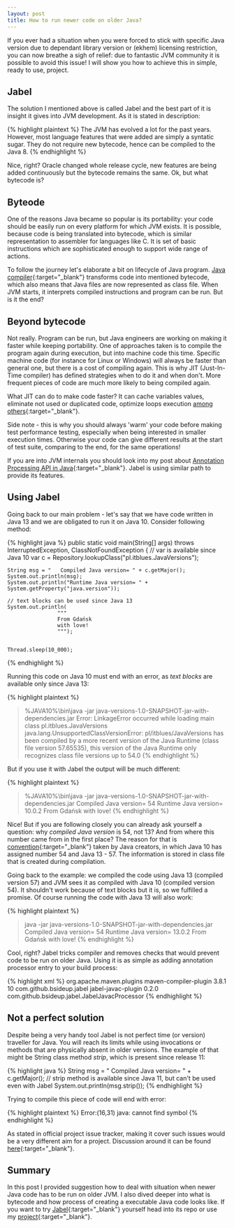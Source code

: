 ```yaml
---
layout: post
title: How to run newer code on older Java?
---
```


If you ever had a situation when you were forced to stick with specific Java version due to dependant library version or (ekhem) licensing restriction, you can now breathe a sigh of relief: due to fantastic JVM community it is possible to avoid this issue! I will show you how to achieve this in simple, ready to use, project.

<!--excerpt-->

## Jabel

The solution I mentioned above is called Jabel and the best part of it is insight it gives into JVM development. As it is stated in description:

{% highlight plaintext %}
The JVM has evolved a lot for the past years. However, most language features that were added are simply a syntatic sugar. They do not require new bytecode, hence can be compiled to the Java 8.
{% endhighlight %}

Nice, right? Oracle changed whole release cycle, new features are being added continuously but the bytecode remains the same. Ok, but what bytecode is?

## Byteode

One of the reasons Java became so popular is its portability: your code should be easily run on every platform for which JVM exists. It is possible, because code is being translated into bytecode, which is similar representation to assembler for languages like C. It is set of basic instructions which are sophisticated enough to support wide range of actions. 

To follow the journey let's elaborate a bit on lifecycle of Java program. [Java compiler](https://docs.oracle.com/javase/8/docs/technotes/tools/windows/javac.html){:target="_blank"} transforms code into mentioned bytecode, which also means that Java files are now represented as class file. When JVM starts, it interprets compiled instructions and program can be run. But is it the end?

## Beyond bytecode

Not really. Program can be run, but Java engineers are working on making it faster while keeping portability. One of approaches taken is to compile the program again during execution, but into machine code this time. Specific machine code (for instance for Linux or Windows) will always be faster than general one, but there is a cost of compiling again. This is why JIT (Just-In-Time compiler) has defined strategies when to do it and when don't. More frequent pieces of code are much more likely to being compiled again.

What JIT can do to make code faster? It can cache variables values, eliminate not used or duplicated code, optimize loops execution [among others](https://blogs.oracle.com/vaibhav/a-fast-overview-of-just-in-timejit-compiler){:target="_blank"}.

Side note - this is why you should always 'warm' your code before making test performance testing, especially when being interested in smaller execution times. Otherwise your code can give different results at the start of test suite, comparing to the end, for the same operations!

If you are into JVM internals you should look into my post about [Annotation Processing API in Java](http://mikolajkania.com/2016/06/28/what-is-project-lombok-and-why-you-should-use-it/){:target="_blank"}. Jabel is using similar path to provide its features.

## Using Jabel

Going back to our main problem - let's say that we have code written in Java 13 and we are obligated to run it on Java 10. Consider following method:

{% highlight java %}
public static void main(String[] args) throws InterruptedException, ClassNotFoundException {
    // var is available since Java 10
    var c = Repository.lookupClass("pl.itblues.JavaVersions");

    String msg = "   Compiled Java version= " + c.getMajor();
    System.out.println(msg);
    System.out.println("Runtime Java version= " + System.getProperty("java.version"));

    // text blocks can be used since Java 13
    System.out.println(
                    """
                    From Gdańsk
                    with love!
                    """);


    Thread.sleep(10_000);
{% endhighlight %}

Running this code on Java 10 must end with an error, as *text blocks* are available only since Java 13: 

{% highlight plaintext %}
>%JAVA10%\bin\java -jar java-versions-1.0-SNAPSHOT-jar-with-dependencies.jar
Error: LinkageError occurred while loading main class pl.itblues.JavaVersions
        java.lang.UnsupportedClassVersionError: pl/itblues/JavaVersions has been compiled by a more recent version of the Java Runtime (class file version 57.65535), this version of the Java Runtime only recognizes class file versions up to 54.0
{% endhighlight %}

But if you use it with Jabel the output will be much different:

{% highlight plaintext %}
>%JAVA10%\bin\java -jar java-versions-1.0-SNAPSHOT-jar-with-dependencies.jar
   Compiled Java version= 54
Runtime Java version= 10.0.2
From Gdańsk
with love!
{% endhighlight %}

Nice! But if you are following closely you can already ask yourself a question: why *compiled Java version* is 54, not 13? And from where this number came from in the first place? The reason for that is [convention](https://en.wikipedia.org/wiki/Java_class_file#General_layout){:target="_blank"} taken by Java creators, in which Java 10 has assigned number 54 and Java 13 - 57. The information is stored in class file that is created during compilation.

Going back to the example: we compiled the code using Java 13 (compiled version 57) and JVM sees it as compiled with Java 10 (compiled version 54). It shouldn't work because of text blocks but it is, so we fulfilled a promise. Of course running the code with Java 13 will also work:

{% highlight plaintext %}
>java -jar java-versions-1.0-SNAPSHOT-jar-with-dependencies.jar
   Compiled Java version= 54
Runtime Java version= 13.0.2
From Gdańsk
with love!
{% endhighlight %}

Cool, right? Jabel tricks compiler and removes checks that would prevent code to be run on older Java. Using it is as simple as adding annotation processor entry to your build process:      

{% highlight xml %}
<plugin>
    <groupId>org.apache.maven.plugins</groupId>
    <artifactId>maven-compiler-plugin</artifactId>
    <version>3.8.1</version>
    <configuration>        
        <release>10</release>
        <annotationProcessorPaths>
            <annotationProcessorPath>
                <groupId>com.github.bsideup.jabel</groupId>
                <artifactId>jabel-javac-plugin</artifactId>
                <version>0.2.0</version>
            </annotationProcessorPath>
        </annotationProcessorPaths>
        <annotationProcessors>
            <annotationProcessor>com.github.bsideup.jabel.JabelJavacProcessor</annotationProcessor>
        </annotationProcessors>
    </configuration>
</plugin>
{% endhighlight %}  

## Not a perfect solution

Despite being a very handy tool Jabel is not perfect time (or version) traveller for Java. You will reach its limits while using invocations or methods that are physically absent in older versions. The example of that might be String class method *strip*, which is present since release 11:   

{% highlight java %}
String msg = "   Compiled Java version= " + c.getMajor();
// strip method is available since Java 11, but can't be used even with Jabel
System.out.println(msg.strip());
{% endhighlight %}

Trying to compile this piece of code will end with error:

{% highlight plaintext %}
Error:(16,31) java: cannot find symbol
{% endhighlight %}

As stated in official project issue tracker, making it cover such issues would be a very different aim for a project. Discussion around it can be found [here](https://github.com/bsideup/jabel/issues/3){:target="_blank"}.

## Summary

In this post I provided suggestion how to deal with situation when newer Java code has to be run on older JVM. I also dived deeper into what is bytecode and how process of creating a executable Java code looks like. If you want to try [Jabel](https://github.com/bsideup/jabel){:target="_blank"}  yourself head into its repo or use my [project](https://github.com/bsideup/jabel){:target="_blank"}. 
